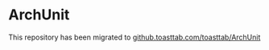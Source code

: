 # ArchUnit
This repository has been migrated to [github.toasttab.com/toasttab/ArchUnit](https://github.toasttab.com/toasttab/ArchUnit)